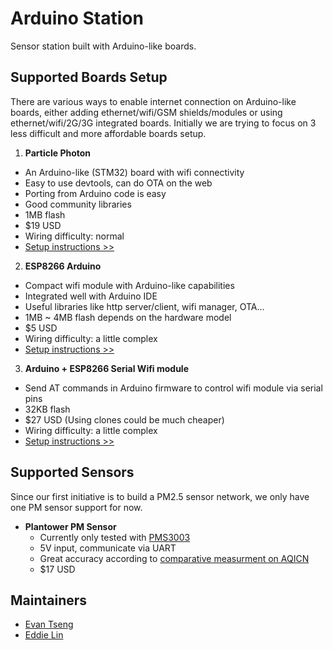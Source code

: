 Arduino Station
===============
Sensor station built with Arduino-like boards.

## Supported Boards Setup

There are various ways to enable internet connection on Arduino-like boards, either adding ethernet/wifi/GSM shields/modules or using ethernet/wifi/2G/3G integrated boards. Initially we are trying to focus on 3 less difficult and more affordable boards setup.

1. **Particle Photon**
  - An Arduino-like (STM32) board with wifi connectivity
  - Easy to use devtools, can do OTA on the web
  - Porting from Arduino code is easy
  - Good community libraries
  - 1MB flash
  - $19 USD
  - Wiring difficulty: normal
  - [Setup instructions >>][photon-setup]
2. **ESP8266 Arduino**
  - Compact wifi module with Arduino-like capabilities
  - Integrated well with Arduino IDE
  - Useful libraries like http server/client, wifi manager, OTA...
  - 1MB ~ 4MB flash depends on the hardware model
  - $5 USD
  - Wiring difficulty: a little complex
  - [Setup instructions >>][esp-setup]
3. **Arduino + ESP8266 Serial Wifi module** 
  - Send AT commands in Arduino firmware to control wifi module via serial pins
  - 32KB flash
  - $27 USD (Using clones could be much cheaper)
  - Wiring difficulty: a little complex
  - [Setup instructions >>][esp-serial-setup]

## Supported Sensors

Since our first initiative is to build a PM2.5 sensor network, we only have one PM sensor support for now.

- **Plantower PM Sensor**
  - Currently only tested with [PMS3003][PMS3003]
  - 5V input, communicate via UART
  - Great accuracy according to [comparative measurment on AQICN][aqicn-measurment]
  - $17 USD

## Maintainers
* [Evan Tseng](https://github.com/evanxd)
* [Eddie Lin](https://github.com/yshlin)

[PMS3003]: https://goo.gl/CIVGjF
[aqicn-measurment]: http://aqicn.org/sensor/
[photon-setup]: https://github.com/sensor-web/arduino-station/tree/master/station/particle-photon
[esp-setup]: https://github.com/sensor-web/arduino-station/tree/master/station/esp8266
[esp-serial-setup]: https://github.com/sensor-web/arduino-station/tree/master/station/esp8266-serial2wifi